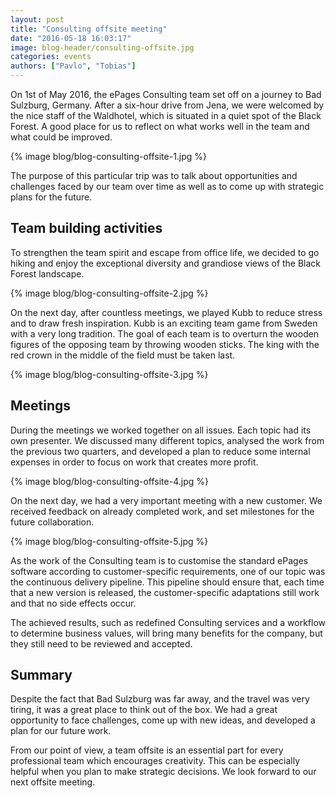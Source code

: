 ```yaml
---
layout: post
title: "Consulting offsite meeting"
date: "2016-05-18 16:03:17"
image: blog-header/consulting-offsite.jpg
categories: events
authors: ["Pavlo", "Tobias"]
---
```


On 1st of May 2016, the ePages Consulting team set off on a journey to Bad Sulzburg, Germany.
After a six-hour drive from Jena, we were welcomed by the nice staff of the Waldhotel, which is situated in a quiet spot of the Black Forest.
A good place for us to reflect on what works well in the team and what could be improved.

{% image blog/blog-consulting-offsite-1.jpg %}

The purpose of this particular trip was to talk about opportunities and challenges faced by our team over time as well as to come up with strategic plans for the future.

## Team building activities

To strengthen the team spirit and escape from office life, we decided to go hiking and enjoy the exceptional diversity and grandiose views of the Black Forest landscape.

{% image blog/blog-consulting-offsite-2.jpg %}

On the next day, after countless meetings, we played Kubb to reduce stress and to draw fresh inspiration.
Kubb is an exciting team game from Sweden with a very long tradition.
The goal of each team is to overturn the wooden figures of the opposing team by throwing wooden sticks.
The king with the red crown in the middle of the field must be taken last.

{% image blog/blog-consulting-offsite-3.jpg %}

## Meetings

During the meetings we worked together on all issues. Each topic had its own presenter.
We discussed many different topics, analysed the work from the previous two quarters, and developed a plan to reduce some internal expenses in order to focus on work that creates more profit.

{% image blog/blog-consulting-offsite-4.jpg %}

On the next day, we had a very important meeting with a new customer.
We received feedback on already completed work, and set milestones for the future collaboration.

{% image blog/blog-consulting-offsite-5.jpg %}

As the work of the Consulting team is to customise the standard ePages software according to customer-specific requirements, one of our topic was the continuous delivery pipeline.
This pipeline should ensure that, each time that a new version is released, the customer-specific adaptations still work and that no side effects occur.

The achieved results, such as redefined Consulting services and a workflow to determine business values, will bring many benefits for the company, but they still need to be reviewed and accepted.

## Summary

Despite the fact that Bad Sulzburg was far away, and the travel was very tiring, it was a great place to think out of the box.
We had a great opportunity to face challenges, come up with new ideas, and developed a plan for our future work.

From our point of view, a team offsite is an essential part for every professional team which encourages creativity.
This can be especially helpful when you plan to make strategic decisions.
We look forward to our next offsite meeting.
